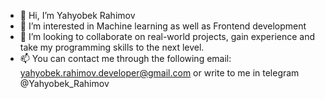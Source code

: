 - 👋 Hi, I’m Yahyobek Rahimov
- 👀 I’m interested in Machine learning as well as Frontend development
- 💞️ I’m looking to collaborate on real-world projects, gain experience and take my programming skills to the next level.
- 📫 You can contact me through the following email:
yahyobek.rahimov.developer@gmail.com or write to me in telegram @Yahyobek_Rahimov
